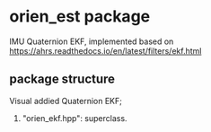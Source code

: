# orien_est package
IMU Quaternion EKF, implemented based on https://ahrs.readthedocs.io/en/latest/filters/ekf.html
## package structure
Visual addied Quaternion EKF;
1. "orien_ekf.hpp": superclass.